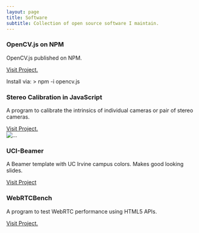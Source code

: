 ```yaml
---
layout: page
title: Software
subtitle: Collection of open source software I maintain.
---
```


<div class="row">
    <div class="col-sm-6 col-md-4">
        <div class="thumbnail">
            <div class="caption">
            <h3>OpenCV.js on NPM</h3>
            <p>OpenCV.js published on NPM.</p>
            <a href="https://www.npmjs.com/package/opencv.js" class="btn btn-primary" role="button">Visit Project.</a>
            <p>Install via: > npm -i opencv.js</p>
            </div>
        </div>
        <div class="thumbnail">
            <div class="caption">
            <h3>Stereo Calibration in JavaScript</h3>
            <p>A program to calibrate the intrinsics of individual cameras or pair of stereo cameras.</p>
            <a href="https://github.com/sajjadt/js-stereo-calibrate" class="btn btn-primary" role="button">Visit Project.</a> 
            </div>
        </div>
    </div>
    <div class="col-sm-6 col-md-4">
        <div class="thumbnail">
            <img src="{{site.url}}/img/beamer.png" alt="...">
            <div class="caption">
            <h3>UCI-Beamer</h3>
            <p>A Beamer template with UC Irvine campus colors. Makes good looking slides.</p>
            <a href="https://github.com/sajjadt/uci-beamer" class="btn btn-primary" role="button">Visit Project</a>
            </div>
        </div>
    </div>
    <div class="col-sm-6 col-md-4">
        <div class="thumbnail">
            <div class="caption">
            <h3>WebRTCBench</h3>
            <p>A program to test WebRTC performance using HTML5 APIs.</p>
            <a href="https://github.com/ucisysarch/webrtcbench" class="btn btn-primary" role="button">Visit Project.</a> 
            </div>
        </div>
    </div>
<div class="row">
